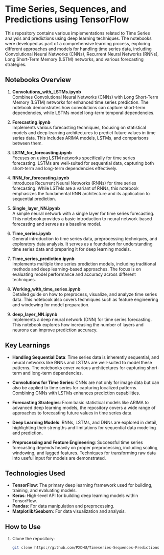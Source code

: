 # Time Series, Sequences, and Predictions using TensorFlow

This repository contains various implementations related to Time Series analysis and predictions using deep learning techniques. The notebooks were developed as part of a comprehensive learning process, exploring different approaches and models for handling time series data, including Convolutional Neural Networks (CNNs), Recurrent Neural Networks (RNNs), Long Short-Term Memory (LSTM) networks, and various forecasting strategies.

## Notebooks Overview

1. **Convolutions_with_LSTMs.ipynb**  
   Combines Convolutional Neural Networks (CNNs) with Long Short-Term Memory (LSTM) networks for enhanced time series prediction. The notebook demonstrates how convolutions can capture short-term dependencies, while LSTMs model long-term temporal dependencies.

2. **Forecasting.ipynb**  
   Implements various forecasting techniques, focusing on statistical models and deep learning architectures to predict future values in time series data. This includes ARIMA models, LSTMs, and comparisons between them.

3. **LSTM_for_forecasting.ipynb**  
   Focuses on using LSTM networks specifically for time series forecasting. LSTMs are well-suited for sequential data, capturing both short-term and long-term dependencies effectively.

4. **RNN_for_forecasting.ipynb**  
   Introduces Recurrent Neural Networks (RNNs) for time series forecasting. While LSTMs are a variant of RNNs, this notebook emphasizes the fundamental RNN architecture and its application to sequential prediction.

5. **Single_layer_NN.ipynb**  
   A simple neural network with a single layer for time series forecasting. This notebook provides a basic introduction to neural network-based forecasting and serves as a baseline model.

6. **Time_series.ipynb**  
   General introduction to time series data, preprocessing techniques, and exploratory data analysis. It serves as a foundation for understanding time series data and preparing it for deep learning models.

7. **Time_series_prediction.ipynb**  
   Implements multiple time series prediction models, including traditional methods and deep learning-based approaches. The focus is on evaluating model performance and accuracy across different techniques.

8. **Working_with_time_series.ipynb**  
   Detailed guide on how to preprocess, visualize, and analyze time series data. This notebook also covers techniques such as feature engineering and windowing for model preparation.

9. **deep_layer_NN.ipynb**  
   Implements a deep neural network (DNN) for time series forecasting. This notebook explores how increasing the number of layers and neurons can improve prediction accuracy.

## Key Learnings

- **Handling Sequential Data**: Time series data is inherently sequential, and neural networks like RNNs and LSTMs are well-suited to model these patterns. The notebooks cover various architectures for capturing short-term and long-term dependencies.
  
- **Convolutions for Time Series**: CNNs are not only for image data but can also be applied to time series for capturing localized patterns. Combining CNNs with LSTMs enhances prediction capabilities.
  
- **Forecasting Strategies**: From basic statistical models like ARIMA to advanced deep learning models, the repository covers a wide range of approaches to forecasting future values in time series data.

- **Deep Learning Models**: RNNs, LSTMs, and DNNs are explored in detail, highlighting their strengths and limitations for sequential data modeling and prediction.

- **Preprocessing and Feature Engineering**: Successful time series forecasting depends heavily on proper preprocessing, including scaling, windowing, and lagged features. Techniques for transforming raw data into useful input for models are demonstrated.

## Technologies Used

- **TensorFlow**: The primary deep learning framework used for building, training, and evaluating models.
- **Keras**: High-level API for building deep learning models within TensorFlow.
- **Pandas**: For data manipulation and preprocessing.
- **Matplotlib/Seaborn**: For data visualization and analysis.

## How to Use

1. Clone the repository:
   ```bash
   git clone https://github.com/PXDHU/Timeseries-Sequences-Predictions.git
